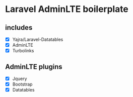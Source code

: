 # Laravel AdminLTE boilerplate

## includes
- [x] Yajra/Laravel-Datatables
- [x] AdminLTE
- [x] Turbolinks

## AdminLTE plugins
- [x] Jquery
- [x] Bootstrap
- [x] Datatables